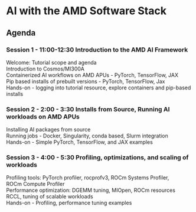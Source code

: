 # AI with the AMD Software Stack

## Agenda
### Session 1 - 11:00-12:30 Introduction to the AMD AI Framework 
Welcome: Tutorial scope and agenda
<br>
Introduction to Cosmos/MI300A  
<br>
Containerized AI workflows on AMD APUs - PyTorch, TensorFlow, JAX
<br>
Pip based installs of prebuilt versions - PyTorch, TensorFlow, Jax
<br>
Hands-on - logging into tutorial resource, explore containers and pip-based installs

### Session 2 - 2:00 - 3:30 Installs from Source, Running AI workloads on AMD APUs
Installing AI packages from source 
<br>
Running jobs - Docker, Singularity, conda based, Slurm integration 
<br>
Hands-on - Simple PyTorch, TensorFlow, and JAX examples

### Session 3 - 4:00 - 5:30 Profiling, optimizations, and scaling of workloads
Profiling tools: PyTorch profiler, rocprofv3, ROCm Systems Profiler, ROCm Compute Profiler 
<br>
Performance optimization: DGEMM tuning, MIOpen, ROCm resources 
<br>
RCCL, tuning of scalable workloads
<br>
Hands-on - Profiling, performance tuning examples

